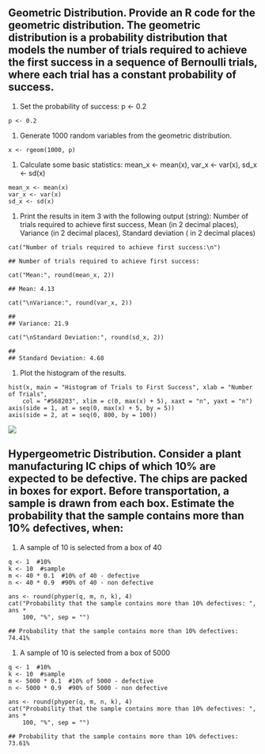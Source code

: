 ## Geometric Distribution. Provide an R code for the geometric distribution. The geometric distribution is a probability distribution that models the number of trials required to achieve the first success in a sequence of Bernoulli trials, where each trial has a constant probability of success.

1.  Set the probability of success: p &lt;- 0.2

<!-- -->

    p <- 0.2

1.  Generate 1000 random variables from the geometric distribution.

<!-- -->

    x <- rgeom(1000, p)

1.  Calculate some basic statistics: mean\_x &lt;- mean(x), var\_x &lt;-
    var(x), sd\_x &lt;- sd(x)

<!-- -->

    mean_x <- mean(x)
    var_x <- var(x)
    sd_x <- sd(x)

1.  Print the results in item 3 with the following output (string):
    Number of trials required to achieve first success, Mean (in 2
    decimal places), Variance (in 2 decimal places), Standard deviation
    ( in 2 decimal places)

<!-- -->

    cat("Number of trials required to achieve first success:\n")

    ## Number of trials required to achieve first success:

    cat("Mean:", round(mean_x, 2))

    ## Mean: 4.13

    cat("\nVariance:", round(var_x, 2))

    ## 
    ## Variance: 21.9

    cat("\nStandard Deviation:", round(sd_x, 2))

    ## 
    ## Standard Deviation: 4.68

1.  Plot the histogram of the results.

<!-- -->

    hist(x, main = "Histogram of Trials to First Success", xlab = "Number of Trials",
        col = "#568203", xlim = c(0, max(x) + 5), xaxt = "n", yaxt = "n")
    axis(side = 1, at = seq(0, max(x) + 5, by = 5))
    axis(side = 2, at = seq(0, 800, by = 100))

![](SEC-1-FA6-GROUP-1-SIGUE,-JP-FA6_files/figure-markdown_strict/unnamed-chunk-5-1.png)

## Hypergeometric Distribution. Consider a plant manufacturing IC chips of which 10% are expected to be defective. The chips are packed in boxes for export. Before transportation, a sample is drawn from each box. Estimate the probability that the sample contains more than 10% defectives, when:

1.  A sample of 10 is selected from a box of 40

<!-- -->

    q <- 1  #10%
    k <- 10  #sample
    m <- 40 * 0.1  #10% of 40 - defective
    n <- 40 * 0.9  #90% of 40 - non defective

    ans <- round(phyper(q, m, n, k), 4)
    cat("Probability that the sample contains more than 10% defectives: ", ans *
        100, "%", sep = "")

    ## Probability that the sample contains more than 10% defectives: 74.41%

1.  A sample of 10 is selected from a box of 5000

<!-- -->

    q <- 1  #10%
    k <- 10  #sample
    m <- 5000 * 0.1  #10% of 5000 - defective
    n <- 5000 * 0.9  #90% of 5000 - non defective

    ans <- round(phyper(q, m, n, k), 4)
    cat("Probability that the sample contains more than 10% defectives: ", ans *
        100, "%", sep = "")

    ## Probability that the sample contains more than 10% defectives: 73.61%
